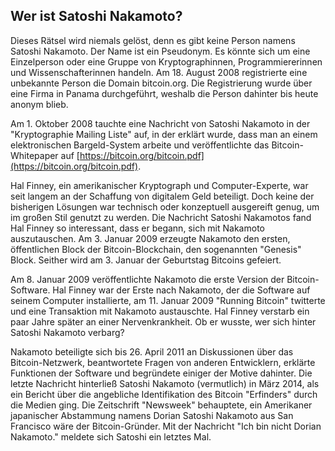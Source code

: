 ## Wer ist Satoshi Nakamoto?

Dieses Rätsel wird niemals gelöst, denn es gibt keine Person namens Satoshi Nakamoto. Der Name ist ein Pseudonym. Es könnte sich um eine Einzelperson oder eine Gruppe von Kryptographinnen, Programmiererinnen und Wissenschafterinnen handeln. Am 18. August 2008 registrierte eine unbekannte Person die Domain bitcoin.org. Die Registrierung wurde über eine Firma in Panama durchgeführt, weshalb die Person dahinter bis heute anonym blieb.

Am 1. Oktober 2008 tauchte eine Nachricht von Satoshi Nakamoto in der "Kryptographie Mailing Liste" auf, in der erklärt wurde, dass man an einem elektronischen Bargeld-System arbeite und veröffentlichte das Bitcoin-Whitepaper auf [https://bitcoin.org/bitcoin.pdf](https://bitcoin.org/bitcoin.pdf).

Hal Finney, ein amerikanischer Kryptograph und Computer-Experte, war seit langem an der Schaffung von digitalem Geld beteiligt. Doch keine der bisherigen Lösungen war technisch oder konzeptuell ausgereift genug, um im großen Stil genutzt zu werden. Die Nachricht Satoshi Nakamotos fand Hal Finney so interessant, dass er begann, sich mit Nakamoto auszutauschen. Am 3. Januar 2009 erzeugte Nakamoto den ersten, öffentlichen Block der Bitcoin-Blockchain, den sogenannten "Genesis" Block. Seither wird am 3. Januar der Geburtstag Bitcoins gefeiert.

Am 8. Januar 2009 veröffentlichte Nakamoto die erste Version der Bitcoin-Software. 
Hal Finney war der Erste nach Nakamoto, der die Software auf seinem Computer installierte, am 11. Januar 2009 "Running Bitcoin" twitterte und eine Transaktion mit Nakamoto austauschte. Hal Finney verstarb ein paar Jahre später an einer Nervenkrankheit. Ob er wusste, wer sich hinter Satoshi Nakamoto verbarg?

Nakamoto beteiligte sich bis 26. April 2011 an Diskussionen über das Bitcoin-Netzwerk, beantwortete Fragen von anderen Entwicklern, erklärte Funktionen der Software und begründete einiger der Motive dahinter. Die letzte Nachricht hinterließ Satoshi Nakamoto (vermutlich) in März 2014, als ein Bericht über die angebliche Identifikation des Bitcoin "Erfinders" durch die Medien ging. Die Zeitschrift "Newsweek" behauptete, ein Amerikaner japanischer Abstammung namens Dorian Satoshi Nakamoto aus San Francisco wäre der Bitcoin-Gründer. Mit der Nachricht "Ich bin nicht Dorian Nakamoto." meldete sich Satoshi ein letztes Mal.
